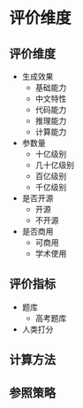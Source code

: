 # 评价维度

## 评价维度

* 生成效果
   - 基础能力
   - 中文特性
   - 代码能力
   - 推理能力
   - 计算能力
* 参数量
   - 十亿级别
   - 几十亿级别
   - 百亿级别
   - 千亿级别
* 是否开源
   - 开源
   -  不开源
* 是否商用
   - 可商用
   - 学术使用

## 评价指标

* 题库
   - 高考题库
* 人类打分

## 计算方法

## 参照策略
